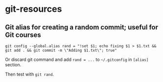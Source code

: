 # git-resources

## Git alias for creating a random commit; useful for Git courses

`git config --global.alias rand = "!set $1; echo fixing $1 > $1.txt && git add . && git commit -m \"Adding $1.txt\"; true"`

Or discard git command and add `rand = ...` to `~/.gitconfig` in `[alias]` section.

Then test with `git rand`.
